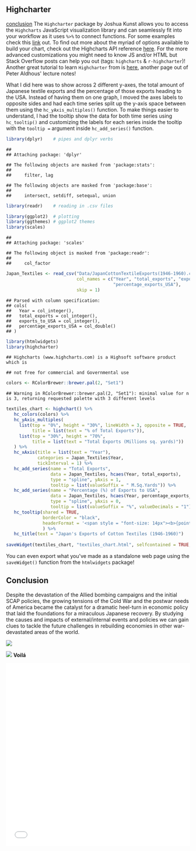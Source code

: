 Highcharter
-----------

[conclusion](#conclusion) The `Highcharter` package by Joshua Kunst allows you to access the `Highcharts` JavaScript visualization library and can seamlessly fit into your workflow as it uses `%>%` to connect functions. For some examples check this [link](http://jkunst.com/highcharter/) out. To find out more about the myriad of options available to build your chart, check out the Highcharts API reference [here](https://api.highcharts.com/highcharts/). For the more advanced customizations you might need to know JS and/or HTML but Stack Overflow posts can help you out (tags: `highcharts` & `r-highcharter`)! Another great tutorial to learn `Highcharter` from is [here](http://paldhous.github.io/ucb/2016/dataviz/week13.html), another page out of Peter Aldhous' lecture notes!

What I did here was to show across 2 different y-axes, the total amount of Japanese textile exports and the percentage of those exports heading to the USA. Instead of having them on one graph, I moved the axes labels to opposite sides and had each time series split up the y-axis space between them using the `hc_yAxis_multiples()` function. To make things easier to understand, I had the tooltip show the data for both time series using `hc_tooltip()` and customizing the labels for each series inside the tooltip with the `tooltip =` argument inside `hc_add_series()` function.

``` r
library(dplyr)    # pipes and dplyr verbs
```

    ## 
    ## Attaching package: 'dplyr'

    ## The following objects are masked from 'package:stats':
    ## 
    ##     filter, lag

    ## The following objects are masked from 'package:base':
    ## 
    ##     intersect, setdiff, setequal, union

``` r
library(readr)    # reading in .csv files

library(ggplot2)  # plotting
library(ggthemes) # ggplot2 themes
library(scales)  
```

    ## 
    ## Attaching package: 'scales'

    ## The following object is masked from 'package:readr':
    ## 
    ##     col_factor

``` r
Japan_Textiles <- read_csv("Data/JapanCottonTextileExports(1946-1960).csv",
                           col_names = c("Year", "total_exports", "exports_to_USA",
                                         "percentage_exports_USA"),
                           skip = 1)
```

    ## Parsed with column specification:
    ## cols(
    ##   Year = col_integer(),
    ##   total_exports = col_integer(),
    ##   exports_to_USA = col_integer(),
    ##   percentage_exports_USA = col_double()
    ## )

``` r
library(htmlwidgets)
library(highcharter)
```

    ## Highcharts (www.highcharts.com) is a Highsoft software product which is

    ## not free for commercial and Governmental use

``` r
colors <- RColorBrewer::brewer.pal(2, "Set1")
```

    ## Warning in RColorBrewer::brewer.pal(2, "Set1"): minimal value for n is 3, returning requested palette with 3 different levels

``` r
textiles_chart <- highchart() %>%
   hc_colors(colors) %>% 
   hc_yAxis_multiples(
     list(top = "0%", height = "30%", lineWidth = 3, opposite = TRUE, 
          title = list(text = "% of Total Exports")),
     list(top = "30%", height = "70%", 
          title = list(text = "Total Exports (Millions sq. yards)"))
   ) %>% 
   hc_xAxis(title = list(text = "Year"), 
            categories = Japan_Textiles$Year,
            tickInterval = 1) %>% 
   hc_add_series(name = "Total Exports", 
                 data = Japan_Textiles, hcaes(Year, total_exports), 
                 type = "spline", yAxis = 1,
                 tooltip = list(valueSuffix = " M.Sq.Yards")) %>% 
   hc_add_series(name = "Percentage (%) of Exports to USA", 
                 data = Japan_Textiles, hcaes(Year, percentage_exports_USA), 
                 type = "spline", yAxis = 0,
                 tooltip = list(valueSuffix = "%", valueDecimals = "1")) %>% 
   hc_tooltip(shared = TRUE,
              borderColor = "black",
              headerFormat = '<span style = "font-size: 14px"><b>{point.key}</b></span><br/>'
              ) %>% 
   hc_title(text = "Japan's Exports of Cotton Textiles (1946-1960)")
   
saveWidget(textiles_chart, "textiles_chart.html", selfcontained = TRUE, background = "white")
```

You can even export what you've made as a standalone web page using the `saveWidget()` function from the `htmlwidgets` package!

Conclusion
----------

Despite the devastation of the Allied bombing campaigns and the initial SCAP policies, the growing tensions of the Cold War and the postwar needs of America became the catalyst for a dramatic heel-turn in economic policy that laid the foundations for a miraculous Japanese recovery. By studying the causes and impacts of external/internal events and policies we can gain clues to tackle the future challenges in rebuilding economies in other war-devastated areas of the world.


![](..\assets\2018-01-12-japan-postwar-economic-recovery_files\Steel_Animate.gif)

![](..\assets\2018-01-12-japan-postwar-economic-recovery_files\Camera_Animate.gif)
**Voil&#225;**

<iframe src="../assets/2018-01-12-japan-postwar-economic-recovery_files/textiles_chart.html" width="100%" height="500" frameborder="0" marginheight="0" marginwidth="0"></iframe>


